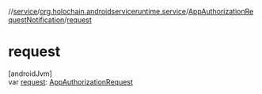 //[service](../../../index.md)/[org.holochain.androidserviceruntime.service](../index.md)/[AppAuthorizationRequestNotification](index.md)/[request](request.md)

# request

[androidJvm]\
var [request](request.md): [AppAuthorizationRequest](../-app-authorization-request/index.md)